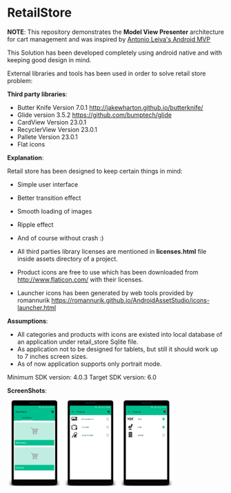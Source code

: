 # RetailStore

**NOTE**: This repository demonstrates the **Model View Presenter** architecture for cart management and was inspired by [Antonio Leiva's Android MVP](https://github.com/antoniolg/androidmvp)


This Solution has been developed completely using android native and with keeping good design in mind.


External libraries and tools has been used in order to solve retail store problem:

**Third party libraries**:

* Butter Knife Version 7.0.1
   http://jakewharton.github.io/butterknife/
* Glide version 3.5.2
   https://github.com/bumptech/glide
* CardView Version 23.0.1
* RecyclerView Version 23.0.1
* Pallete  Version 23.0.1
* Flat icons


**Explanation**:

Retail store has been designed to keep certain things in mind:

* Simple user interface
* Better transition effect
* Smooth loading of images
* Ripple effect
* And of course without crash :)


* All third parties library licenses are mentioned in **licenses.html** file inside assets directory of a project.
* Product icons are free to use which has been downloaded from http://www.flaticon.com/ with their licenses.
* Launcher icons has been generated by web tools provided by romannurik
 https://romannurik.github.io/AndroidAssetStudio/icons-launcher.html


**Assumptions**:

* All categories and products with icons are existed into local database of an application under retail_store Sqlite file.
* As application not to be designed for tablets, but still it should work up to 7 inches screen sizes.
* As of now application supports only portrait mode.

Minimum SDK version: 4.0.3
Target SDK version: 6.0


**ScreenShots**:

<img src="screenshots/device-2016-02-20-004350.png" width="25%" />
<img src="screenshots/device-2016-02-20-004451.png" width="25%" />
<img src="screenshots/device-2016-02-20-004537.png" width="25%" />
